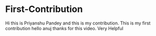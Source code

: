 # First-Contribution
Hi this is Priyanshu Pandey and this is my contribution.
This is my first contribution
hello anuj thanks for this video. Very Helpful
